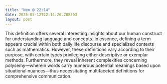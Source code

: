 ```yaml
---
title: "Neo @ 22:14"
date: 2025-05-12T22:14:26.288363
layout: post
---
```


This definition offers several interesting insights about our human construct for understanding language and concepts. In essence, defining a term appears crucial within both daily life discourse and specialized contexts such as mathematics. However, these definitions vary according to their purpose, with certain types privileging either descriptive or exemplar methods. Furthermore, they reveal inherent complexities concerning polysemy—wherein words carry numerous potential meanings based upon situational nuances—thus necessitating multifaceted definitions for comprehensive communication.